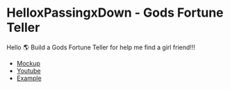 # HelloxPassingxDown - Gods Fortune Teller

Hello 🌎
Build a Gods Fortune Teller for help me find a girl friend!!!

- [Mockup](https://www.figma.com/file/6p8txADploiZdCEj9liN6U/GOD%E2%80%99s-FORTUNE-TELLER?node-id=0%3A1)
- [Youtube](https://youtu.be/YQNTRIY6dsw)
- [Example](https://kayac-chang.github.io/helloxpassingxdown-gods-fortune-teller/)
